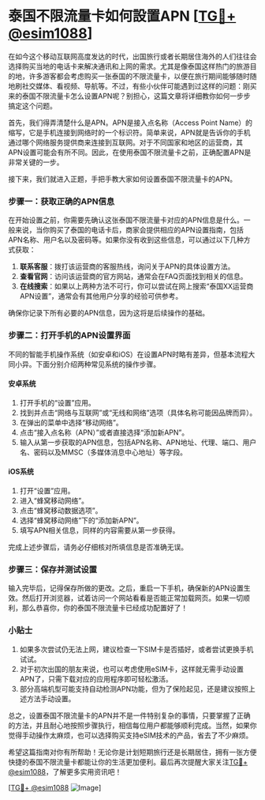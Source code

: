 # 泰国不限流量卡如何設置APN [[TG💪+ @esim1088](https://t.me/s/esim1088)]

在如今这个移动互联网高度发达的时代，出国旅行或者长期居住海外的人们往往会选择购买当地的电话卡来解决通讯和上网的需求。尤其是像泰国这样热门的旅游目的地，许多游客都会考虑购买一张泰国的不限流量卡，以便在旅行期间能够随时随地刷社交媒体、看视频、导航等。不过，有些小伙伴可能遇到过这样的问题：刚买来的泰国不限流量卡怎么设置APN呢？别担心，这篇文章将详细教你如何一步步搞定这个问题。

首先，我们得弄清楚什么是APN。APN是接入点名称（Access Point Name）的缩写，它是手机连接到网络时的一个标识符。简单来说，APN就是告诉你的手机通过哪个网络服务提供商来连接到互联网。对于不同国家和地区的运营商，其APN设置可能会有所不同。因此，在使用泰国不限流量卡之前，正确配置APN是非常关键的一步。

接下来，我们就进入正题，手把手教大家如何设置泰国不限流量卡的APN。

### 步骤一：获取正确的APN信息

在开始设置之前，你需要先确认这张泰国不限流量卡对应的APN信息是什么。一般来说，当你购买了泰国的电话卡后，商家会提供相应的APN设置指南，包括APN名称、用户名以及密码等。如果你没有收到这些信息，可以通过以下几种方式获取：

1. **联系客服**：拨打该运营商的客服热线，询问关于APN的具体设置方法。
2. **查看官网**：访问该运营商的官方网站，通常会在FAQ页面找到相关的信息。
3. **在线搜索**：如果以上两种方法不可行，你可以尝试在网上搜索“泰国XX运营商APN设置”，通常会有其他用户分享的经验可供参考。

确保你记录下所有必要的APN信息，因为这将是后续操作的基础。

### 步骤二：打开手机的APN设置界面

不同的智能手机操作系统（如安卓和iOS）在设置APN时略有差异，但基本流程大同小异。下面分别介绍两种常见系统的操作步骤。

#### 安卓系统

1. 打开手机的“设置”应用。
2. 找到并点击“网络与互联网”或“无线和网络”选项（具体名称可能因品牌而异）。
3. 在弹出的菜单中选择“移动网络”。
4. 点击“接入点名称（APN）”或者直接选择“添加新APN”。
5. 输入从第一步获取的APN信息，包括APN名称、APN地址、代理、端口、用户名、密码以及MMSC（多媒体消息中心地址）等字段。

#### iOS系统

1. 打开“设置”应用。
2. 进入“蜂窝移动网络”。
3. 点击“蜂窝移动数据选项”。
4. 选择“蜂窝移动网络”下的“添加新APN”。
5. 填写APN相关信息，同样的内容需要从第一步获得。

完成上述步骤后，请务必仔细核对所填信息是否准确无误。

### 步骤三：保存并测试设置

输入完毕后，记得保存所做的更改。之后，重启一下手机，确保新的APN设置生效。然后打开浏览器，试着访问一个网站看看是否能正常加载网页。如果一切顺利，那么恭喜你，你的泰国不限流量卡已经成功配置好了！

### 小贴士

1. 如果多次尝试仍无法上网，建议检查一下SIM卡是否插好，或者尝试更换手机试试。
2. 对于初次出国的朋友来说，也可以考虑使用eSIM卡，这样就无需手动设置APN了，只需下载对应的应用程序即可轻松激活。
3. 部分高端机型可能支持自动检测APN功能，但为了保险起见，还是建议按照上述方法手动设置。

总之，设置泰国不限流量卡的APN并不是一件特别复杂的事情，只要掌握了正确的方法，并且耐心地按照步骤执行，相信每位用户都能够顺利完成。当然，如果你觉得手动操作太麻烦，也可以选择购买支持eSIM技术的产品，省去了不少麻烦。

希望这篇指南对你有所帮助！无论你是计划短期旅行还是长期居住，拥有一张方便快捷的泰国不限流量卡都能让你的生活更加便利。最后再次提醒大家关注[TG💪+ @esim1088](https://t.me/s/esim1088)，了解更多实用资讯吧！

[[TG💪+ @esim1088](https://t.me/s/esim1088) ![Image](https://i.postimg.cc/4NQfJmqS/Snipaste-2025-05-13-00-14-12.png)]